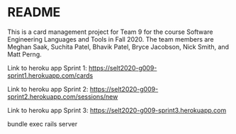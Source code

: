# README

This is a card management project for Team 9 for the course Software Engineering Languages and Tools in Fall 2020. The team members are Meghan Saak, Suchita Patel, Bhavik Patel, Bryce Jacobson, Nick Smith, and Matt Perng.

Link to heroku app Sprint 1: https://selt2020-g009-sprint1.herokuapp.com/cards

Link to heroku app Sprint 2: https://selt2020-g009-sprint2.herokuapp.com/sessions/new

Link to heroku app Sprint 3: https://selt2020-g009-sprint3.herokuapp.com

bundle exec rails server